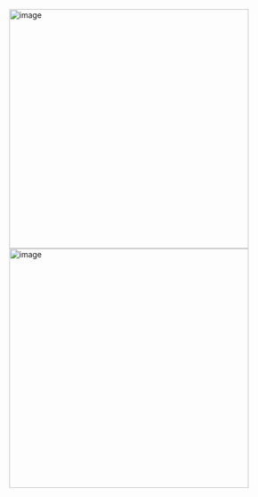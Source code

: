 <img width="430" alt="image" src="https://user-images.githubusercontent.com/80947144/175029973-94da7d8b-e430-4663-b575-694c4ab73b07.png">
<br/>
<img width="430" alt="image" src="https://user-images.githubusercontent.com/80947144/175030036-63cec15b-c96f-484b-9cd5-77e9f0b72a29.png">
